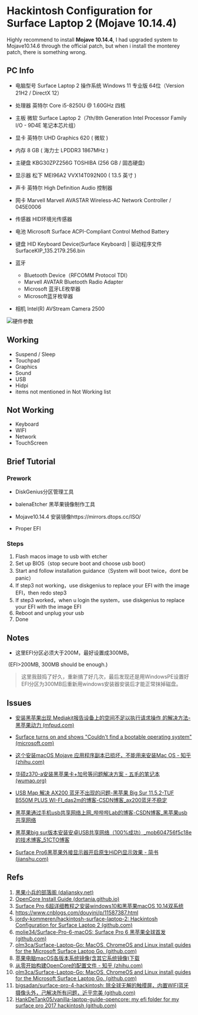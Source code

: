 # Hackintosh Configuration for Surface Laptop 2 (Mojave 10.14.4)

Highly recommend to install **Mojave 10.14.4**, I had upgraded system to Mojave10.14.6 through the official patch, but when i install the monterey patch, there is something wrong. 

## PC Info

- 电脑型号               Surface Laptop 2 
  操作系统               Windows 11 专业版 64位（Version 21H2 / DirectX 12）
- 处理器                 英特尔 Core i5-8250U @ 1.60GHz 四核
- 主板                   微软 Surface Laptop 2（7th/8th Generation Intel Processor Family I/O - 9D4E 笔记本芯片组）
- 显卡                   英特尔 UHD Graphics 620 ( 微软 )
- 内存                   8 GB ( 海力士 LPDDR3 1867MHz )
- 主硬盘                  KBG30ZPZ256G TOSHIBA (256 GB / 固态硬盘)
- 显示器                 松下 MEI96A2 VVX14T092N00 ( 13.5 英寸  )
- 声卡                   英特尔 High Definition Audio 控制器
- 网卡                   Marvell Marvell AVASTAR Wireless-AC Network Controller / 045E0006
- 传感器 HID环境光传感器
- 电池 Microsoft Surface ACPI-Compliant Control Method Battery
- 键盘 HID Keyboard Device(Surface Keyboard) | 驱动程序文件 SurfaceKIP_135.2179.256.bin
- 蓝牙 
  - Bluetooth Device（RFCOMM Protocol TDI） 
  - Marvell AVATAR Bluetooth Radio Adapter
  - Microsoft 蓝牙LE枚举器
  - Microsoft蓝牙枚举器

- 相机 Intel(R) AVStream Camera 2500




![硬件参数](https://gitee.com/lizilong1993/image/raw/master/%E7%A1%AC%E4%BB%B6%E5%8F%82%E6%95%B0.png)





## Working 

- Suspend / Sleep
- Touchpad
- Graphics
- Sound
- USB 
- Hidpi
-  items not mentioned in Not Working list

## Not Working

- Keyboard
- WIFI
- Network
- TouchScreen



## Brief Tutorial

### Prework

- DiskGenius分区管理工具

- balenaEtcher 黑苹果镜像制作工具

- Mojave10.14.4 安装镜像https://mirrors.dtops.cc/ISO/
- Proper EFI 

### Steps

1. Flash macos image to usb with etcher
1. Set up BIOS（stop secure boot and choose usb boot）
1. Start  and follow installation guidance（System will boot twice，dont be panic）
1. If step3 not working，use diskgenius to replace your EFI with the image EFI，then redo step3
1. If step3 worked，when u login the system，use diskgenius to replace your EFI with the image EFI
1. Reboot and unplug your usb
1. Done

## Notes

- 这里EFI分区必须大于200M，最好设置成300MB。

​       (EFI>200MB, 300MB should be enough.)

> 这里我鼓捣了好久，重新搞了好几次，最后发现还是用WindowsPE设置好EFI分区为300MB后重新用windows安装器安装后才能正常抹掉磁盘。

## Issues

- [安装黑苹果出现 Mediakit报告设备上的空间不足以执行请求操作 的解决方法-黑苹果动力 (mfpud.com)](https://www.mfpud.com/topics/3567/)

- [Surface turns on and shows "Couldn't find a bootable operating system" (microsoft.com)](https://support.microsoft.com/en-us/topic/surface-turns-on-and-shows-couldn-t-find-a-bootable-operating-system-b8e6c5b8-7b09-81bb-bfd9-bc118930439c)
- [这个安装macOS Mojave 应用程序副本已损坏，不能用来安装Mac OS - 知乎 (zhihu.com)](https://zhuanlan.zhihu.com/p/88597219)
- [华硕z370-a安装黑苹果卡+加号等问题解决方案 - 五毛的笔记本 (wumao.org)](https://www.wumao.org/720.html)
- [USB Map 解决 AX200 蓝牙不出现的问题-黑苹果 Big Sur 11.5.2-TUF B550M PLUS WI-FI_das2m的博客-CSDN博客_ax200蓝牙不稳定](https://blog.csdn.net/zhangyingda/article/details/119861412)
- [黑苹果通过手机usb共享网络上网_哔哔哔Lab的博客-CSDN博客_黑苹果usb共享网络](https://blog.csdn.net/qq_16224495/article/details/82882832)
- [黑苹果big sur版本安装安卓USB共享网络（100%成功）_mob604756f5c18e的技术博客_51CTO博客](https://blog.51cto.com/u_15127597/4370915)
- [Surface Pro6黑苹果外接显示器开启原生HiDPi显示效果 - 简书 (jianshu.com)](https://www.jianshu.com/p/9c9dd3488597)









## Refs

1. [黑果小兵的部落阁 (daliansky.net)](https://blog.daliansky.net/)
1. [ OpenCore Install Guide (dortania.github.io)](https://dortania.github.io/OpenCore-Install-Guide/installer-guide/winblows-install.html#downloading-macos)
1. [Surface Pro 6超详细教程之安装windows10和黑苹果macOS 10.14双系统](https://macoshome.com/hackintosh/hcourse/1334.html)
1. https://www.cnblogs.com/douyini/p/11587387.html
1. [jordy-kommeren/hackintosh-surface-laptop-2: Hackintosh Configuration for Surface Laptop 2 (github.com)](https://github.com/jordy-kommeren/hackintosh-surface-laptop-2)
1. [molie34/Surface-Pro-6-macOS: Surface Pro 6 黑苹果全球首发 (github.com)](https://github.com/molie34/Surface-Pro-6-macOS)
1. [olm3ca/Surface-Laptop-Go: MacOS, ChromeOS and Linux install guides for the Microsoft Surface Laptop Go. (github.com)](https://github.com/olm3ca/Surface-Laptop-Go)
1. [苹果电脑macOS各版本系统镜像(含其它系统镜像)下载](https://mirrors.dtops.cc/ISO/)
1. [从零开始构建OpenCore的配置文件 - 知乎 (zhihu.com)](https://zhuanlan.zhihu.com/p/350991291)
1. [olm3ca/Surface-Laptop-Go: MacOS, ChromeOS and Linux install guides for the Microsoft Surface Laptop Go. (github.com)](https://github.com/olm3ca/Surface-Laptop-Go)
1. [bigsadan/surface-pro-4-hackintosh: 除全球无解的触摸屏，内置WIFI蓝牙摄像头外，己解决所有问题，近乎完美 (github.com)](https://github.com/bigsadan/surface-pro-4-hackintosh)
1. [HankDeTank05/vanilla-laptop-guide-opencore: my efi folder for my surface pro 2017 hackintosh (github.com)](https://github.com/HankDeTank05/vanilla-laptop-guide-opencore)